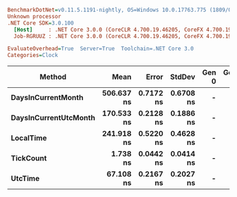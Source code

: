 ``` ini

BenchmarkDotNet=v0.11.5.1191-nightly, OS=Windows 10.0.17763.775 (1809/October2018Update/Redstone5)
Unknown processor
.NET Core SDK=3.0.100
  [Host]     : .NET Core 3.0.0 (CoreCLR 4.700.19.46205, CoreFX 4.700.19.46214), X64 RyuJIT
  Job-RGRUUZ : .NET Core 3.0.0 (CoreCLR 4.700.19.46205, CoreFX 4.700.19.46214), X64 RyuJIT

EvaluateOverhead=True  Server=True  Toolchain=.NET Core 3.0  
Categories=Clock  

```
|                Method |       Mean |     Error |    StdDev | Gen 0 | Gen 1 | Gen 2 | Allocated |
|---------------------- |-----------:|----------:|----------:|------:|------:|------:|----------:|
|    **DaysInCurrentMonth** | **506.637 ns** | **0.7172 ns** | **0.6708 ns** |     **-** |     **-** |     **-** |         **-** |
| **DaysInCurrentUtcMonth** | **170.533 ns** | **0.2128 ns** | **0.1886 ns** |     **-** |     **-** |     **-** |         **-** |
|             **LocalTime** | **241.918 ns** | **0.5220 ns** | **0.4628 ns** |     **-** |     **-** |     **-** |         **-** |
|             **TickCount** |   **1.738 ns** | **0.0442 ns** | **0.0414 ns** |     **-** |     **-** |     **-** |         **-** |
|               **UtcTime** |  **67.108 ns** | **0.2167 ns** | **0.2027 ns** |     **-** |     **-** |     **-** |         **-** |
